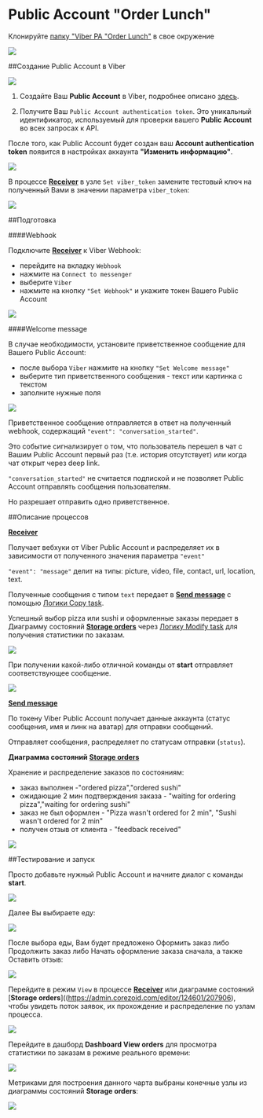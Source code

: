 # Public Account "Order Lunch"

Клонируйте [папку "Viber PA "Order Lunch"](https://admin.corezoid.com/folder/conv/124601) в свое окружение

![](../img/viber/copy.jpg)



##Создание Public Account в Viber

![](../img/viber/diag.jpg)


1. Создайте Ваш **Public Account** в Viber, подробнее описано [здесь](https://www.viber.com/ru/public-accounts).

2. Получите Ваш `Public Account authentication token`. Это уникальный идентификатор, используемый для проверки вашего **Public Account**  во всех запросах к API. 

После того, как Public Account будет создан ваш **Account authentication token**  появится в настройках аккаунта **"Изменить информацию"**. 

![](../img/viber/authToken.jpg)

В процессе [**Receiver**](https://admin.corezoid.com/editor/124601/207907) в узле `Set viber_token` замените тестовый ключ на полученный Вами в значении параметра `viber_token`:

![](../img/viber/set_token.jpg)


##Подготовка


####Webhook

Подключите [**Receiver**](https://admin.corezoid.com/editor/124601/207907) к Viber Webhook:

* перейдите на вкладку `Webhook`
* нажмите на `Connect to messenger`
* выберите `Viber`
* нажмите на кнопку `"Set Webhook"` и укажите токен Вашего Public Account

![](../img/viber/set_wb.gif)

####Welcome message

В случае необходимости, установите приветственное сообщение для Вашего Public Account:

* после выбора `Viber` нажмите на кнопку `"Set Welcome message"`
* выберите тип приветственного сообщения - текст или картинка с текстом
* заполните нужные поля

![](../img/viber/set_welcome_mes.gif)


Приветственное сообщение отправляется в ответ на полученный webhook, содержащий `"event": "conversation_started"`.

Это событие сигнализирует о том, что пользователь перешел в чат с Вашим Public Account первый раз (т.е. история отсутствует) или когда чат открыт через deep link.

`"conversation_started"` не считается подпиской и не позволяет Public Account отправлять сообщения пользователям.

Но разрешает отправить одно приветственное.





##Описание процессов

[**Receiver**](https://admin.corezoid.com/editor/124601/207907)


Получает вебхуки от Viber Public Account и распределяет их в зависимости от полученного значения параметра `"event"`

`"event": "message"` делит на типы: picture, video, file, contact, url, location, text.

Полученные сообщения с типом `text` передает в [**Send message**](https://admin.corezoid.com/editor/124601/207908) с помощью [Логики Copy task](https://doc.corezoid.com/ru/interface/nodes/copy.html).

Успешный выбор pizza или sushi и оформленные заказы передает в Диаграмму состояний [**Storage orders**](https://admin.corezoid.com/editor/124601/207906) через [Логику Modify task](https://doc.corezoid.com/ru/interface/nodes/logika_modify_task.html) для получения статистики по заказам.

![](../img/viber/receiver.jpg)

При получении какой-либо отличной команды от **start** отправляет соответствующее сообщение.

![](../img/viber/screen_unknowncom.jpg)



[**Send message**](https://admin.corezoid.com/editor/124601/207908)

По токену Viber Public Account получает данные аккаунта (статус сообщения, имя и линк на аватар) для отправки сообщений.

Отправляет сообщения, распределяет по статусам отправки (`status`).



**Диаграмма состояний** [**Storage orders**](https://admin.corezoid.com/editor/124601/207906)

Хранение и распределение заказов по состояниям:

* заказ выполнен -"ordered pizza","ordered sushi"
* ожидающие 2 мин подтверждения заказа - "waiting for ordering pizza","waiting for ordering sushi"
* заказ не был оформлен - "Pizza wasn't ordered for 2 min", "Sushi wasn't ordered for 2 min"
* получен отзыв от клиента - "feedback received"

![](../img/viber/storage.jpg)



##Тестирование и запуск

Просто добавьте нужный Public Account и начните диалог с команды **start**.


![](../img/viber/screen_start.jpg)


Далее Вы выбираете еду:

![](../img/viber/screen1.jpg)


После выбора еды, Вам будет предложено Оформить заказ либо Продолжить заказ либо Начать оформление заказа сначала, а также Оставить отзыв:


![](../img/viber/screen2.jpg)




Перейдите в режим `View` в процессе [**Receiver**](https://admin.corezoid.com/editor/124601/207907) или диаграмме состояний [**Storage orders**]((https://admin.corezoid.com/editor/124601/207906), чтобы увидеть поток заявок, их прохождение и распределение по узлам процесса.

![](../img/viber/view.jpg)
  
  
Перейдите в дашборд **Dashboard View orders** для просмотра статистики по заказам в режиме реального времени:
  
![](../img/viber/chart_viber.png)
  
Метриками для построения данного чарта выбраны конечные узлы из диаграммы состояний **Storage orders**:
  
![](../img/viber/metrics_chart_viber.png)

